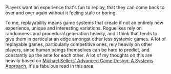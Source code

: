 Players want an experience that's fun to replay, that they can come back to over and over again without it feeling stale or boring.

To me, replayability means game systems that create if not an entirely new experience, unique and interesting variations. Roguelikes rely on randomness and procedural generation heavily, and I think that tends to give them in particular an edge amongst other less systemic games. A lot of replayable games, particularly competitive ones, rely heavily on other players, since human beings themselves can be hard to predict, and constantly up the ante for each other. A lot of my thoughts on this are heavily based on [Michael Sellers' Advanced Game Design: A Systems Approach](https://www.amazon.com/Advanced-Game-Design-Systems-Approach/dp/0134667603), it's a fabulous read in this area.